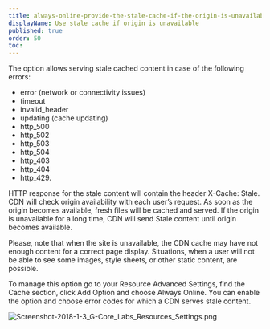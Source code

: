 ```yaml
---
title: always-online-provide-the-stale-cache-if-the-origin-is-unavailable
displayName: Use stale cache if origin is unavailable
published: true
order: 50
toc:
---
```

The option allows serving stale cached content in case of the following errors:

*   error (network or connectivity issues)
*   timeout
*   invalid\_header
*   updating (cache updating)
*   http\_500
*   http\_502
*   http\_503
*   http\_504
*   http\_403
*   http\_404
*   http\_429.

HTTP response for the stale content will contain the header X-Cache: Stale. CDN will check origin availability with each user’s request. As soon as the origin becomes available, fresh files will be cached and served. If the origin is unavailable for a long time, CDN will send Stale content until origin becomes available. 

Please, note that when the site is unavailable, the CDN cache may have not enough content for a correct page display. Situations, when a user will not be able to see some images, style sheets, or other static content, are possible.

To manage this option go to your Resource Advanced Settings, find the Cache section, click Add Option and choose Always Online. You can enable the option and choose error codes for which a CDN serves stale content. 

<img src="https://support.gcore.com/hc/article_attachments/115011427905/Screenshot-2018-1-3_G-Core_Labs_Resources_Settings.png" alt="Screenshot-2018-1-3_G-Core_Labs_Resources_Settings.png">